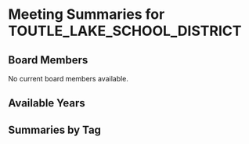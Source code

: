 # Meeting Summaries for TOUTLE_LAKE_SCHOOL_DISTRICT

## Board Members

No current board members available.

## Available Years

## Summaries by Tag

